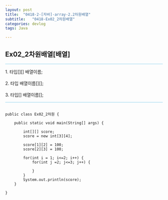 ```yaml
---
layout: post
title:  "0418-2-[자바]-array-2.2차원배열"
subtitle:   "0418-Ex02_2차원배열"
categories: devlog
tags: Java

---
```

## Ex02_2차원배열[배열]

<hr style="height: 1px; background: skyblue; "/>

<p>
1. 타입[][] 배열이름;<br/>
<br/>
2. 타입 배열이름[][];<br/>
<br/>
3. 타입[] 배열이름[];<br/>
</p>

<hr style="height: 1px; background: skyblue; "/>

~~~

public class Ex02_2차원 {

	public static void main(String[] args) {

		int[][] score;
		score = new int[3][4];

		score[1][2] = 100;
		score[2][3] = 100;

		for(int i = 1; i<=2; i++) {
			for(int j =2; j<=3; j++) {

			}
		}
		System.out.println(score);
	}

}


~~~
